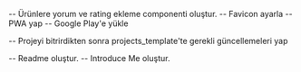 -- Ürünlere yorum ve rating ekleme componenti oluştur.
-- Favicon ayarla
-- PWA yap
-- Google Play'e yükle

-- Projeyi bitrirdikten sonra projects_template'te gerekli güncellemeleri yap

-- Readme oluştur.
-- Introduce Me oluştur.
